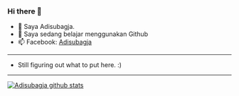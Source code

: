 ### Hi there 👋

- 🔭 Saya Adisubagja.
- 🌱 Saya sedang belajar menggunakan Github
- 📫 Facebook: [Adisubagja](https://m.facebook.com/adisubagja.mint)

---
- Still figuring out what to put here. :)
---

[![Adisubagja github stats](https://github-readme-stats.vercel.app/api?username=adisubagja&?count_private=true)](https://github.com/adisubagja/github-readme-stats)
